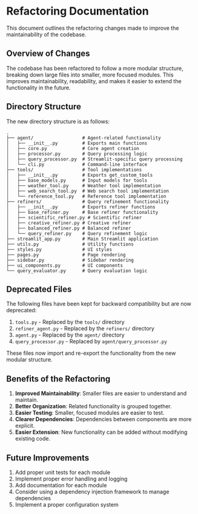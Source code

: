 # Refactoring Documentation

This document outlines the refactoring changes made to improve the maintainability of the codebase.

## Overview of Changes

The codebase has been refactored to follow a more modular structure, breaking down large files into smaller, more focused modules. This improves maintainability, readability, and makes it easier to extend the functionality in the future.

## Directory Structure

The new directory structure is as follows:

```
.
├── agent/                  # Agent-related functionality
│   ├── __init__.py         # Exports main functions
│   ├── core.py             # Core agent creation
│   ├── processor.py        # Query processing logic
│   ├── query_processor.py  # Streamlit-specific query processing
│   └── cli.py              # Command-line interface
├── tools/                  # Tool implementations
│   ├── __init__.py         # Exports get_custom_tools
│   ├── base_models.py      # Input models for tools
│   ├── weather_tool.py     # Weather tool implementation
│   ├── web_search_tool.py  # Web search tool implementation
│   └── reference_tool.py   # Reference tool implementation
├── refiners/               # Query refinement functionality
│   ├── __init__.py         # Exports refiner functions
│   ├── base_refiner.py     # Base refiner functionality
│   ├── scientific_refiner.py # Scientific refiner
│   ├── creative_refiner.py # Creative refiner
│   ├── balanced_refiner.py # Balanced refiner
│   └── query_refiner.py    # Query refinement logic
├── streamlit_app.py        # Main Streamlit application
├── utils.py                # Utility functions
├── styles.py               # UI styles
├── pages.py                # Page rendering
├── sidebar.py              # Sidebar rendering
├── ui_components.py        # UI components
└── query_evaluator.py      # Query evaluation logic
```

## Deprecated Files

The following files have been kept for backward compatibility but are now deprecated:

1. `tools.py` - Replaced by the `tools/` directory
2. `refiner_agent.py` - Replaced by the `refiners/` directory
3. `agent.py` - Replaced by the `agent/` directory
4. `query_processor.py` - Replaced by `agent/query_processor.py`

These files now import and re-export the functionality from the new modular structure.

## Benefits of the Refactoring

1. **Improved Maintainability**: Smaller files are easier to understand and maintain.
2. **Better Organization**: Related functionality is grouped together.
3. **Easier Testing**: Smaller, focused modules are easier to test.
4. **Clearer Dependencies**: Dependencies between components are more explicit.
5. **Easier Extension**: New functionality can be added without modifying existing code.

## Future Improvements

1. Add proper unit tests for each module
2. Implement proper error handling and logging
3. Add documentation for each module
4. Consider using a dependency injection framework to manage dependencies
5. Implement a proper configuration system 